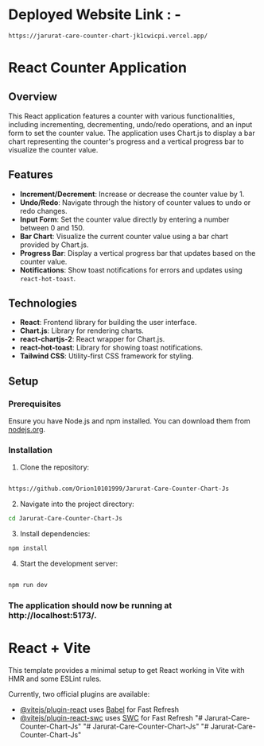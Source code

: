 # Deployed Website Link : -


```bash
https://jarurat-care-counter-chart-jk1cwicpi.vercel.app/

```

# React Counter Application

## Overview

This React application features a counter with various functionalities, including incrementing, decrementing, undo/redo operations, and an input form to set the counter value. The application uses Chart.js to display a bar chart representing the counter's progress and a vertical progress bar to visualize the counter value.

## Features

- **Increment/Decrement**: Increase or decrease the counter value by 1.
- **Undo/Redo**: Navigate through the history of counter values to undo or redo changes.
- **Input Form**: Set the counter value directly by entering a number between 0 and 150.
- **Bar Chart**: Visualize the current counter value using a bar chart provided by Chart.js.
- **Progress Bar**: Display a vertical progress bar that updates based on the counter value.
- **Notifications**: Show toast notifications for errors and updates using `react-hot-toast`.

## Technologies

- **React**: Frontend library for building the user interface.
- **Chart.js**: Library for rendering charts.
- **react-chartjs-2**: React wrapper for Chart.js.
- **react-hot-toast**: Library for showing toast notifications.
- **Tailwind CSS**: Utility-first CSS framework for styling.

## Setup

### Prerequisites

Ensure you have Node.js and npm installed. You can download them from [nodejs.org](https://nodejs.org/).

### Installation

1. Clone the repository:
```bash

https://github.com/Orion10101999/Jarurat-Care-Counter-Chart-Js

```

2. Navigate into the project directory:

```bash
cd Jarurat-Care-Counter-Chart-Js


```

3.  Install dependencies:

```bash
npm install


```
4. Start the development server:

```bash

npm run dev

```

### The application should now be running at http://localhost:5173/.



# React + Vite

This template provides a minimal setup to get React working in Vite with HMR and some ESLint rules.

Currently, two official plugins are available:

- [@vitejs/plugin-react](https://github.com/vitejs/vite-plugin-react/blob/main/packages/plugin-react/README.md) uses [Babel](https://babeljs.io/) for Fast Refresh
- [@vitejs/plugin-react-swc](https://github.com/vitejs/vite-plugin-react-swc) uses [SWC](https://swc.rs/) for Fast Refresh
"# Jarurat-Care-Counter-Chart-Js" 
"# Jarurat-Care-Counter-Chart-Js" 
"# Jarurat-Care-Counter-Chart-Js" 
